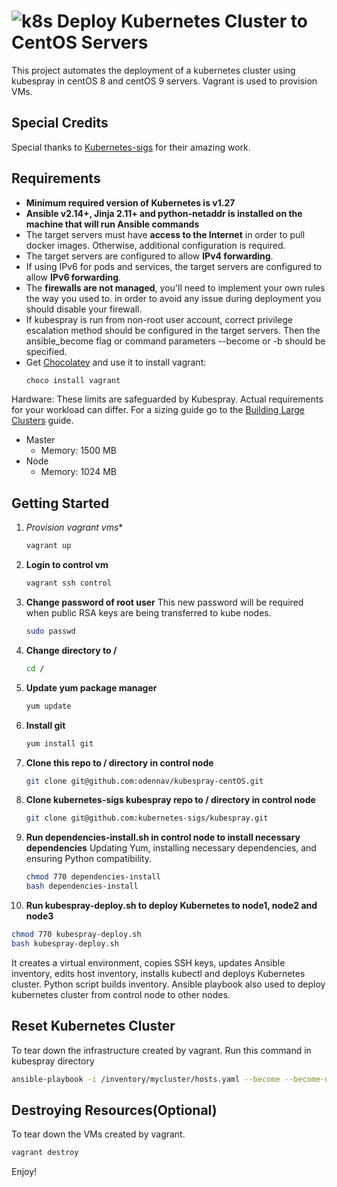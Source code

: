 # ![k8s](https://github.com/odennav/terraform-k8s-aws_ec2/blob/main/icons-k8s-color/icons8-kubernetes-96.png)  Deploy Kubernetes Cluster to CentOS Servers   

This project automates the deployment of a kubernetes cluster using kubespray in centOS 8 and centOS 9 servers.
Vagrant is used to provision VMs.

## Special Credits

Special thanks to [Kubernetes-sigs](https://https://github.com/kubernetes-sigs) for their amazing work.


## Requirements

- **Minimum required version of Kubernetes is v1.27**
- **Ansible v2.14+, Jinja 2.11+ and python-netaddr is installed on the machine that will run Ansible commands**
- The target servers must have **access to the Internet** in order to pull docker images. Otherwise, additional configuration is required.
- The target servers are configured to allow **IPv4 forwarding**.
- If using IPv6 for pods and services, the target servers are configured to allow **IPv6 forwarding**.
- The **firewalls are not managed**, you'll need to implement your own rules the way you used to.
    in order to avoid any issue during deployment you should disable your firewall.
- If kubespray is run from non-root user account, correct privilege escalation method
    should be configured in the target servers. Then the ansible_become flag
    or command parameters --become or -b should be specified.
- Get [Chocolatey](https://chocolatey.org/install) and use it to install vagrant:
  ```bash
  choco install vagrant
  ```

Hardware:
These limits are safeguarded by Kubespray. Actual requirements for your workload can differ. For a sizing guide go to the [Building Large Clusters](https://kubernetes.io/docs/setup/cluster-large/#size-of-master-and-master-components) guide.

- Master
  - Memory: 1500 MB
- Node
  - Memory: 1024 MB


## Getting Started
1. *Provision vagrant vms**
   ```bash
   vagrant up
   ```

2. **Login to control vm**
   ```bash
   vagrant ssh control
   ```

3. **Change password of root user**
   This new password will be required when public RSA keys are being transferred to kube nodes.
   ```bash
   sudo passwd
   ```

4. **Change directory to /**
   ```bash
   cd /
   ```

5. **Update yum package manager**
   ```bash
   yum update
   ```

6. **Install git**
   ```bash
   yum install git
   ```

7. **Clone this repo to / directory in control node**
   ```bash
   git clone git@github.com:odennav/kubespray-centOS.git
   ```

8. **Clone kubernetes-sigs kubespray repo to / directory in control node**
   ```bash
   git clone git@github.com:kubernetes-sigs/kubespray.git
   ```

9. **Run dependencies-install.sh in control node to install necessary dependencies**
   Updating Yum, installing necessary dependencies, and ensuring Python compatibility.
    ```bash
    chmod 770 dependencies-install
    bash dependencies-install
    ```
   

10. **Run kubespray-deploy.sh to deploy Kubernetes to node1, node2 and node3**
   ```bash
   chmod 770 kubespray-deploy.sh
   bash kubespray-deploy.sh
   ```
   It creates a virtual environment, copies SSH keys, updates Ansible inventory, edits host inventory, installs kubectl and deploys Kubernetes cluster.
   Python script  builds inventory.
   Ansible playbook also used to deploy kubernetes cluster from control node to other nodes.


## Reset Kubernetes Cluster
To tear down the infrastructure created by vagrant.
Run this command in kubespray directory
  ```bash
  ansible-playbook -i /inventory/mycluster/hosts.yaml --become --become-user=root  reset.yml
  ```
## Destroying Resources(Optional)
To tear down the VMs created by vagrant.
  ```bash
  vagrant destroy
  ```


Enjoy!
